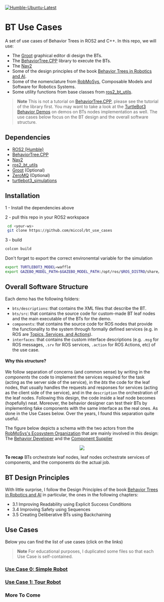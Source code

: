 [![Humble-Ubuntu-Latest](https://github.com/miccol/bt_use_cases/actions/workflows/humble-ubuntu.yml/badge.svg)](https://github.com/miccol/bt_use_cases/actions/workflows/humble-ubuntu.yml)

# BT Use Cases
A set of use cases of Behavior Trees in ROS2 and C++.
In this repo, we will use:
- The [Groot](https://github.com/BehaviorTree/Groot) graphical editor di design the BTs.
- The [BehaviorTree.CPP](https://www.behaviortree.dev/) library to execute the BTs.
- The [Nav2](https://navigation.ros.org/index.html)
- Some of the design principles of the book [Behavior Trees in Robotics and AI](https://arxiv.org/abs/1709.00084).
- Some of the nomenclature from [RobMoSys](https://robmosys.eu/), Composable Models and Software for Robotics Systems.
- Some utility functions from base classes from [ros2_bt_utils](https://github.com/miccol/ros2_bt_utils).


> **Note**
> This is not a tutorial on [BehaviorTree.CPP](https://www.behaviortree.dev/), please see the tutorial of the library first. You may want to take a look at the
[TurtleBot3 Behavior Demos](https://github.com/sea-bass/turtlebot3_behavior_demos) on demos on BTs nodes implementation as well.
The use cases below focus on the BT design and the overall software structure.


## Dependencies
- [ROS2 (Humble)](http://docs.ros.org/en/humble/)
- [BehaviorTree.CPP](https://github.com/BehaviorTree/BehaviorTree.CPP)
- [Nav2](https://navigation.ros.org/index.html) 
- [ros2_bt_utils](https://github.com/miccol/ros2_bt_utils)
- [Groot](https://github.com/BehaviorTree/Groot) (Optional)
- [ZeroMQ](https://zeromq.org/download) (Optional)
- [turtlebot3_simulations](https://github.com/ROBOTIS-GIT/turtlebot3_simulations) 

## Installation

1 - Install the dependencies above

2 - pull this repo in your ROS2 workspace
```bash 
 cd <your-ws>
 git clone https://github.com/miccol/bt_use_cases
```
3 - build

```bash
colcon build
```

Don't forget to export the correct environemtal variable for the simulation
```bash 
export TURTLEBOT3_MODEL=waffle
export GAZEBO_MODEL_PATH=$GAZEBO_MODEL_PATH:/opt/ros/$ROS_DISTRO/share/turtlebot3_gazebo/models
```

## Overall Software Structure
Each demo has the following folders:

- `bts/descriptions`: that contains the XML files that describe the BT.
- `bts/src`: that contains the source code for custom-made BT leaf nodes and the main executable of the BTs for the demo.
- `components`: that contains the source code for ROS nodes that provide the functionality to the system through formally defined services (e.g. in ROS are [Topics, Services, and Actions](https://docs.ros.org/en/humble/How-To-Guides/Topics-Services-Actions.html)).
- `interfaces`: that contains the custom interface descriptions (e.g. `.msg` for ROS messages, `.srv` for ROS services, `.action` for ROS Actions, etc) of the use case.

#### Why this structure?

We follow separation of concerns (and common sense) by writing in the *components* the code to implement the services required for the task (acting as the server side of the service), in the *bts* the code for the leaf nodes, that usually handles the requests and responses for services  (acting as the client side of the service), and in the `description` the orchestration of the leaf nodes. 
Following this design, the code inside a leaf node becomes (hopefully) neat. Moreover, the behavior designer can test their BTs by implementing fake components with the same interface as the real ones. As done in the Use Cases below.
Over the years, I found this separation quite useful.

The figure below depicts a schema with the two actors from the [RobMoSys's Ecosystem Organization](https://robmosys.eu/wiki/general_principles:ecosystem:start) that are mainly involved in this design: The [Behavior Developer](https://robmosys.eu/wiki/general_principles:ecosystem:roles:behavior_developer) and the [Component Supplier](https://robmosys.eu/wiki/general_principles:ecosystem:roles:component_supplier) 

<p align="center">
  <img src="https://user-images.githubusercontent.com/8132627/191484440-188a3203-7486-4983-8f2d-268e390adb58.jpg" />
</p>


 **To recap**
 BTs orchestrate leaf nodes, leaf nodes orchestrate services of components, and the components do the actual job. 


## BT Design Principles

With little surprise, I follow the Design Principles of the book [Behavior Trees in Robotics and AI](https://arxiv.org/pdf/1709.00084.pdf) in particular, the ones in the following chapters:
 
- 3.1 Improving Readability using Explicit Success Conditions
- 3.4 Improving Safety using Sequences
- 3.5 Creating Deliberative BTs using Backchaining

## Use Cases

Below you can find the list of use cases (click on the links)

> **Note**
> For educational purposes, I duplicated some files so that each Use Case is self-contained. 
> 
### [Use Case 0: Simple Robot](simple_example/)

### [Use Case 1: Tour Robot](tour_robot/)

### More To Come
